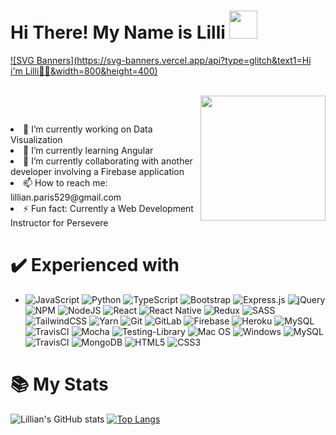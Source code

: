 # Hi There! My Name is Lilli <img src="https://user-images.githubusercontent.com/62733242/137552308-1d2efdf4-0b75-4614-bf67-aeba1c590e94.gif" width="45 px" />

[![SVG Banners](https://svg-banners.vercel.app/api?type=glitch&text1=Hi i'm Lilli👩‍💻&width=800&height=400)](https://github.com/lillianparis/svg-banners)


<br>
<img align="right" src="https://user-images.githubusercontent.com/62733242/137552928-6c41f820-5e95-4b42-919e-375b7ca37afb.gif" width="200" />
<p aligh="left"></br>
<li>🐌 I’m currently working on Data Visualization</li>
<li> 💬 I’m currently learning Angular</li>
<li>👯 I’m currently collaborating with another developer involving a Firebase application</li>
<li>📫 How to reach me: lillian.paris529@gmail.com</li>
<li>⚡ Fun fact: Currently a Web Development Instructor for Persevere</li>
</p>


# ✔️ Experienced with 

 - ![JavaScript](https://img.shields.io/badge/javascript-%23323330.svg?style=for-the-badge&logo=javascript&logoColor=%23F7DF1E) ![Python](https://img.shields.io/badge/python-3670A0?style=for-the-badge&logo=python&logoColor=ffdd54) 	![TypeScript](https://img.shields.io/badge/typescript-%23007ACC.svg?style=for-the-badge&logo=typescript&logoColor=white)	![Bootstrap](https://img.shields.io/badge/bootstrap-%23563D7C.svg?style=for-the-badge&logo=bootstrap&logoColor=white) 	![Express.js](https://img.shields.io/badge/express.js-%23404d59.svg?style=for-the-badge&logo=express&logoColor=%2361DAFB) 	![jQuery](https://img.shields.io/badge/jquery-%230769AD.svg?style=for-the-badge&logo=jquery&logoColor=white) 	![NPM](https://img.shields.io/badge/NPM-%23000000.svg?style=for-the-badge&logo=npm&logoColor=white) ![NodeJS](https://img.shields.io/badge/node.js-6DA55F?style=for-the-badge&logo=node.js&logoColor=white) 	![React](https://img.shields.io/badge/react-%2320232a.svg?style=for-the-badge&logo=react&logoColor=%2361DAFB) 	![React Native](https://img.shields.io/badge/react_native-%2320232a.svg?style=for-the-badge&logo=react&logoColor=%2361DAFB) ![Redux](https://img.shields.io/badge/redux-%23593d88.svg?style=for-the-badge&logo=redux&logoColor=white) 	![SASS](https://img.shields.io/badge/SASS-hotpink.svg?style=for-the-badge&logo=SASS&logoColor=white) 	![TailwindCSS](https://img.shields.io/badge/tailwindcss-%2338B2AC.svg?style=for-the-badge&logo=tailwind-css&logoColor=white) 	![Yarn](https://img.shields.io/badge/yarn-%232C8EBB.svg?style=for-the-badge&logo=yarn&logoColor=white) 	![Git](https://img.shields.io/badge/git-%23F05033.svg?style=for-the-badge&logo=git&logoColor=white) 	![GitLab](https://img.shields.io/badge/gitlab-%23181717.svg?style=for-the-badge&logo=gitlab&logoColor=white) 	![Firebase](https://img.shields.io/badge/firebase-%23039BE5.svg?style=for-the-badge&logo=firebase) 	![Heroku](https://img.shields.io/badge/heroku-%23430098.svg?style=for-the-badge&logo=heroku&logoColor=white) 	![MySQL](https://img.shields.io/badge/mysql-%2300f.svg?style=for-the-badge&logo=mysql&logoColor=white) ![TravisCI](https://img.shields.io/badge/travisci-%232B2F33.svg?style=for-the-badge&logo=travis&logoColor=white) 	![Mocha](https://img.shields.io/badge/-mocha-%238D6748?style=for-the-badge&logo=mocha&logoColor=white) ![Testing-Library](https://img.shields.io/badge/-TestingLibrary-%23E33332?style=for-the-badge&logo=testing-library&logoColor=white) ![Mac OS](https://img.shields.io/badge/mac%20os-000000?style=for-the-badge&logo=macos&logoColor=F0F0F0) 	![Windows](https://img.shields.io/badge/Windows-0078D6?style=for-the-badge&logo=windows&logoColor=white) ![MySQL](https://img.shields.io/badge/mysql-%2300f.svg?style=for-the-badge&logo=mysql&logoColor=white) ![TravisCI](https://img.shields.io/badge/travisci-%232B2F33.svg?style=for-the-badge&logo=travis&logoColor=white) ![MongoDB](https://img.shields.io/badge/MongoDB-%234ea94b.svg?style=for-the-badge&logo=mongodb&logoColor=white) ![HTML5](https://img.shields.io/badge/html5-%23E34F26.svg?style=for-the-badge&logo=html5&logoColor=white) ![CSS3](https://img.shields.io/badge/css3-%231572B6.svg?style=for-the-badge&logo=css3&logoColor=white)

# 	📚 My Stats
![Lillian's GitHub stats](https://github-readme-stats.vercel.app/api?username=lillianparis&show_icons=true&theme=blueberry)
[![Top Langs](https://github-readme-stats.vercel.app/api/top-langs/?username=lillianparis&layout=compact)](https://github.com/lillianparis/github-readme-stats)








